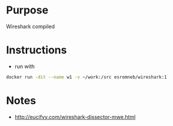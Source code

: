 # Purpose
Wireshark compiled

# Instructions
* run with

```bash
docker run -dit --name w1 -v ~/work:/src esromneb/wireshark:1
```


# Notes
* http://eucifyy.com/wireshark-dissector-mwe.html
